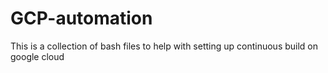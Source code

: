 # GCP-automation
This is a collection of bash files to help with setting up continuous build on google cloud
